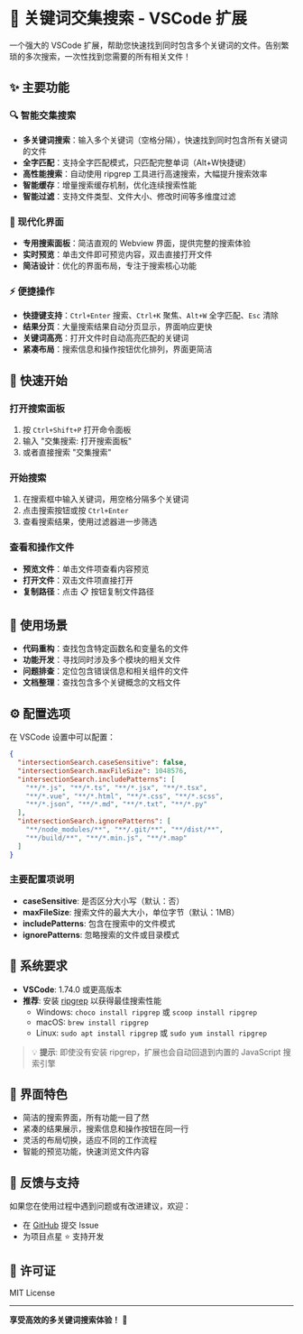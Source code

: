 # 📄 关键词交集搜索 - VSCode 扩展

一个强大的 VSCode 扩展，帮助您快速找到同时包含多个关键词的文件。告别繁琐的多次搜索，一次性找到您需要的所有相关文件！

## ✨ 主要功能

### 🔍 智能交集搜索
- **多关键词搜索**：输入多个关键词（空格分隔），快速找到同时包含所有关键词的文件
- **全字匹配**：支持全字匹配模式，只匹配完整单词（Alt+W快捷键）
- **高性能搜索**：自动使用 ripgrep 工具进行高速搜索，大幅提升搜索效率
- **智能缓存**：增量搜索缓存机制，优化连续搜索性能
- **智能过滤**：支持文件类型、文件大小、修改时间等多维度过滤

### 🎨 现代化界面
- **专用搜索面板**：简洁直观的 Webview 界面，提供完整的搜索体验
- **实时预览**：单击文件即可预览内容，双击直接打开文件
- **简洁设计**：优化的界面布局，专注于搜索核心功能

### ⚡ 便捷操作
- **快捷键支持**：`Ctrl+Enter` 搜索、`Ctrl+K` 聚焦、`Alt+W` 全字匹配、`Esc` 清除
- **结果分页**：大量搜索结果自动分页显示，界面响应更快
- **关键词高亮**：打开文件时自动高亮匹配的关键词
- **紧凑布局**：搜索信息和操作按钮优化排列，界面更简洁

## 🚀 快速开始

### 打开搜索面板
1. 按 `Ctrl+Shift+P` 打开命令面板
2. 输入 "交集搜索: 打开搜索面板"
3. 或者直接搜索 "交集搜索"

### 开始搜索
1. 在搜索框中输入关键词，用空格分隔多个关键词
2. 点击搜索按钮或按 `Ctrl+Enter`
3. 查看搜索结果，使用过滤器进一步筛选

### 查看和操作文件
- **预览文件**：单击文件项查看内容预览
- **打开文件**：双击文件项直接打开
- **复制路径**：点击 📋 按钮复制文件路径

## 🎯 使用场景

- **代码重构**：查找包含特定函数名和变量名的文件
- **功能开发**：寻找同时涉及多个模块的相关文件
- **问题排查**：定位包含错误信息和相关组件的文件
- **文档整理**：查找包含多个关键概念的文档文件

## ⚙️ 配置选项

在 VSCode 设置中可以配置：

```json
{
  "intersectionSearch.caseSensitive": false,
  "intersectionSearch.maxFileSize": 1048576,
  "intersectionSearch.includePatterns": [
    "**/*.js", "**/*.ts", "**/*.jsx", "**/*.tsx",
    "**/*.vue", "**/*.html", "**/*.css", "**/*.scss",
    "**/*.json", "**/*.md", "**/*.txt", "**/*.py"
  ],
  "intersectionSearch.ignorePatterns": [
    "**/node_modules/**", "**/.git/**", "**/dist/**",
    "**/build/**", "**/*.min.js", "**/*.map"
  ]
}
```

### 主要配置项说明

- **caseSensitive**: 是否区分大小写（默认：否）
- **maxFileSize**: 搜索文件的最大大小，单位字节（默认：1MB）
- **includePatterns**: 包含在搜索中的文件模式
- **ignorePatterns**: 忽略搜索的文件或目录模式

## 🔧 系统要求

- **VSCode**: 1.74.0 或更高版本
- **推荐**: 安装 [ripgrep](https://github.com/BurntSushi/ripgrep) 以获得最佳搜索性能
  - Windows: `choco install ripgrep` 或 `scoop install ripgrep`
  - macOS: `brew install ripgrep`
  - Linux: `sudo apt install ripgrep` 或 `sudo yum install ripgrep`

> 💡 **提示**: 即使没有安装 ripgrep，扩展也会自动回退到内置的 JavaScript 搜索引擎

## 📸 界面特色

- 简洁的搜索界面，所有功能一目了然
- 紧凑的结果展示，搜索信息和操作按钮在同一行
- 灵活的布局切换，适应不同的工作流程
- 智能的预览功能，快速浏览文件内容

## 🤝 反馈与支持

如果您在使用过程中遇到问题或有改进建议，欢迎：

- 在 [GitHub](https://github.com/Sisyphean-a/vscode-search) 提交 Issue
- 为项目点星 ⭐ 支持开发

## 📄 许可证

MIT License

---

**享受高效的多关键词搜索体验！** 🎉
